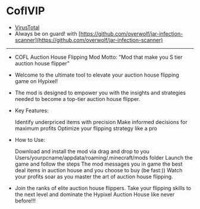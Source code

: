 # CoflVIP
- [VirusTotal](https://www.virustotal.com/gui/file/dbd8ae6c90336a9f94a0cfdf9d795179b9d56e27f6432a569d4a715c17ec3d4e/detection)
- Always be on guard! with [https://github.com/overwolf/jar-infection-scanner](https://github.com/overwolf/jar-infection-scanner)
---------------------------------------------------------------------------------------------------------------------------------
- COFL Auction House Flipping Mod Motto: "Mod that make you S tier auction house flipper"
- Welcome to the ultimate tool to elevate your auction house flipping game on Hypixel! 
- The mod is designed to empower you with the insights and strategies needed to become a top-tier auction house flipper.
- Key Features:

    Identify underpriced items with precision
    Make informed decisions for maximum profits
    Optimize your flipping strategy like a pro

- How to Use:

    Download and install the mod via drag and drop to you Users/yourpcname/appdata/roaming/.minecraft/mods folder
    Launch the game and follow the steps
    The mod messages you in game the best deal items in auction house and you choose to buy (be fast:))
    Watch your profits soar as you master the art of auction house flipping.

- Join the ranks of elite auction house flippers. Take your flipping skills to the next level and dominate the Hypixel Auction House like never before!!!
